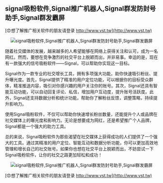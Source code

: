 ## **signal吸粉软件,Signal推广机器人,Signal群发防封号助手,Signal群发霸屏**

[😍想了解推广相关软件的朋友请登录 http://www.vst.tw](http://www.vst.tw)

 <center><img src="https://vst.tw/MP4/tuiguang/png/7.png" alt="signal吸粉软件,Signal推广机器人,Signal群发防封号助手,Signal群发霸屏"></center>

随着社交媒体的发展，越来越多的人希望能够在网络上获得关注和认可，成为一名网红。然而，要想在竞争激烈的社交平台上脱颖而出，并非易事。幸运的是，现在有一款强大的信号吸粉软件——Signal，可以帮助你实现这一目标。

Signal作为一款专业的社交增长工具，拥有多项强大功能，助你快速吸引粉丝、提升曝光度。首先，Signal提供了精准的用户定位功能，可以根据你的目标受众群体，精准推送内容，吸引对你感兴趣的用户关注你的账号。其次，Signal还具有智能互动功能，可以自动回复评论、私信，增加用户互动度，提升账号活跃度。此外，Signal还支持数据分析和统计功能，帮助你了解粉丝反馈，调整策略，持续提升影响力。

使用Signal吸粉软件，不仅可以帮助你快速增长粉丝数量，还能提升个人或品牌在社交媒体上的曝光度和影响力。无论是想要成为网红，还是希望推广个人品牌，Signal都是一个强大的助力工具。

总的来说，Signal吸粉软件为那些渴望在社交媒体上获得成功的人们提供了一个强大的工具。通过其精准的用户定位、智能互动和数据分析功能，你可以更加高效地管理和增长自己的社交账号。如果你也想在社交平台上脱颖而出，不妨尝试一下Signal吸粉软件，让你的社交之路更加轻松和成功！

 <center><img src="https://vst.tw/MP4/tuiguang/png/0.png" alt="signal吸粉软件,Signal推广机器人,Signal群发防封号助手,Signal群发霸屏"></center>

[😍想了解推广相关软件的朋友请登录 http://www.vst.tw](http://www.vst.tw)



